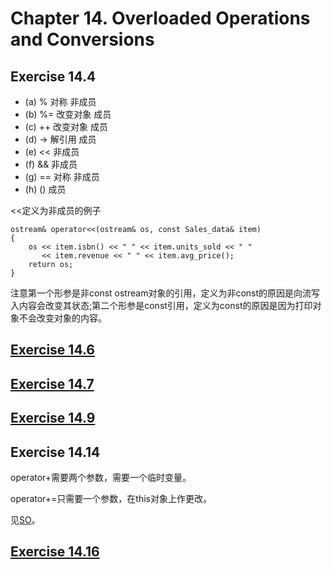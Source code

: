 # Chapter 14. Overloaded Operations and Conversions

## Exercise 14.4
- (a) % 对称     非成员
- (b) %= 改变对象 成员
- (c) ++ 改变对象 成员
- (d) -> 解引用   成员
- (e) <<         非成员
- (f) &&         非成员
- (g) == 对称     非成员
- (h) ()         成员

<<定义为非成员的例子

```
ostream& operator<<(ostream& os, const Sales_data& item)
{
	os << item.isbn() << " " << item.units_sold << " "
	   << item.revenue << " " << item.avg_price();
	return os;
}

```
注意第一个形参是非const ostream对象的引用，定义为非const的原因是向流写入内容会改变其状态;第二个形参是const引用，定义为const的原因是因为打印对象不会改变对象的内容。

## [Exercise 14.6](ex14_6.cpp)

## [Exercise 14.7](ex14_7.cpp)

## [Exercise 14.9](ex14_6.cpp)

## Exercise 14.14
operator+需要两个参数，需要一个临时变量。

operator+=只需要一个参数，在this对象上作更改。

见[SO](http://stackoverflow.com/questions/21071167/why-is-it-more-efficient-to-define-operator-to-call-operator-rather-than-the)。

## [Exercise 14.16](ex14_16.cpp)



